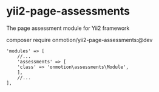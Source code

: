 # yii2-page-assessments
The page assessment module for Yii2 framework

composer require onmotion/yii2-page-assessments:@dev

    'modules' => [
        //...
        'assessments' => [
        'class' => 'onmotion\assessments\Module',
        ],
        //...
    ],


